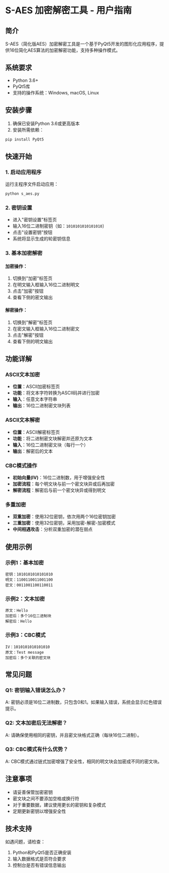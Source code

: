 # S-AES 加密解密工具 - 用户指南

## 简介
S-AES（简化版AES）加密解密工具是一个基于PyQt5开发的图形化应用程序，提供16位简化AES算法的加密解密功能，支持多种操作模式。

## 系统要求
- Python 3.6+
- PyQt5库
- 支持的操作系统：Windows, macOS, Linux

## 安装步骤
1. 确保已安装Python 3.6或更高版本
2. 安装所需依赖：
```bash
pip install PyQt5
```

## 快速开始

### 1. 启动应用程序
运行主程序文件启动应用：
```bash
python s_aes.py
```

### 2. 密钥设置
- 进入"密钥设置"标签页
- 输入16位二进制密钥（如：`1010101010101010`）
- 点击"设置密钥"按钮
- 系统将显示生成的轮密钥信息

### 3. 基本加密解密

#### 加密操作：
1. 切换到"加密"标签页
2. 在明文输入框输入16位二进制明文
3. 点击"加密"按钮
4. 查看下侧的密文输出

#### 解密操作：
1. 切换到"解密"标签页
2. 在密文输入框输入16位二进制密文
3. 点击"解密"按钮
4. 查看下侧的明文输出

## 功能详解

### ASCII文本加密
- **位置**：ASCII加密标签页
- **功能**：将文本字符转换为ASCII码并进行加密
- **输入**：任意文本字符串
- **输出**：16位二进制密文块列表

### ASCII文本解密
- **位置**：ASCII解密标签页
- **功能**：将二进制密文块解密并还原为文本
- **输入**：16位二进制密文块（每行一个）
- **输出**：解密后的文本

### CBC模式操作
- **初始向量(IV)**：16位二进制数，用于增强安全性
- **加密流程**：每个明文块与前一个密文块异或后再加密
- **解密流程**：解密后与前一个密文块异或得到明文

### 多重加密
- **双重加密**：使用32位密钥，依次用两个16位密钥加密
- **三重加密**：使用32位密钥，采用加密-解密-加密模式
- **中间相遇攻击**：分析双重加密的潜在弱点

## 使用示例

### 示例1：基本加密
```
密钥：1010101010101010
明文：1100110011001100
密文：0011001100110011
```

### 示例2：文本加密
```
原文：Hello
加密后：多个16位二进制块
解密后：Hello
```

### 示例3：CBC模式
```
IV：1010101010101010
原文：Test message
加密后：多个关联的密文块
```

## 常见问题

### Q1: 密钥输入错误怎么办？
A: 密钥必须是16位二进制数，只包含0和1。如果输入错误，系统会显示红色错误提示。

### Q2: 文本加密后无法解密？
A: 请确保使用相同的密钥，并且密文块格式正确（每块16位二进制）。

### Q3: CBC模式有什么优势？
A: CBC模式通过链式加密增强了安全性，相同的明文块会加密成不同的密文块。

## 注意事项
- 请妥善保管加密密钥
- 密文块之间不要添加空格或换行符
- 对于重要数据，建议使用更长的密钥和复杂模式
- 定期更新密钥以增强安全性

## 技术支持
如遇问题，请检查：
1. Python和PyQt5是否正确安装
2. 输入数据格式是否符合要求
3. 控制台是否有错误信息输出
```